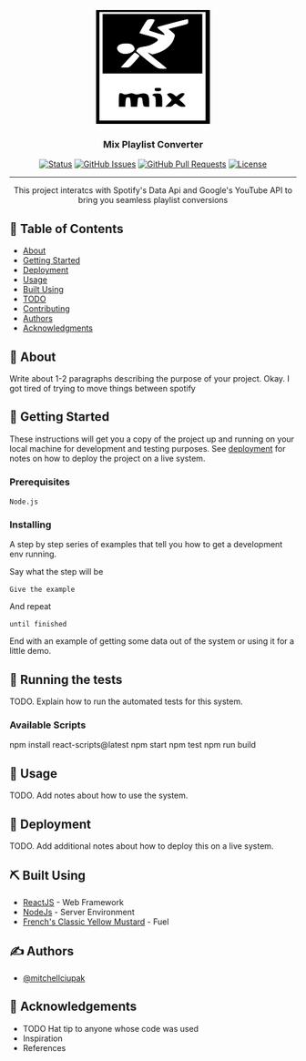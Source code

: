 <p align="center">
  <a href="" rel="noopener">
 <img width=200px height=200px src="/images/favicon.svg" alt="Project logo"></a>
</p>

<h3 align="center">Mix Playlist Converter</h3>

<div align="center">

  [![Status](https://img.shields.io/badge/status-active-success.svg)]() 
  [![GitHub Issues](https://img.shields.io/github/issues/mitchellciupak/Mix.svg)](https://github.com/mitchellciupak/Mix/issues)
  [![GitHub Pull Requests](https://img.shields.io/github/issues-pr/mitchellciupak/Mix.svg)](https://github.com/mitchellciupak/Mix/pulls)
  [![License](https://img.shields.io/badge/license-MIT-blue.svg)](/LICENSE)

</div>

---

<p align="center"> This project interatcs with Spotify's Data Api and Google's YouTube API to bring you seamless playlist conversions
    <br> 
</p>

## 📝 Table of Contents
- [About](#about)
- [Getting Started](#getting_started)
- [Deployment](#deployment)
- [Usage](#usage)
- [Built Using](#built_using)
- [TODO](../TODO.md)
- [Contributing](../CONTRIBUTING.md)
- [Authors](#authors)
- [Acknowledgments](#acknowledgement)

## 🧐 About <a name = "about"></a>
Write about 1-2 paragraphs describing the purpose of your project. Okay. I got tired of trying to move things between spotify

## 🏁 Getting Started <a name = "getting_started"></a>
These instructions will get you a copy of the project up and running on your local machine for development and testing purposes. See [deployment](#deployment) for notes on how to deploy the project on a live system.

### Prerequisites
```
Node.js
```

### Installing
A step by step series of examples that tell you how to get a development env running.

Say what the step will be

```
Give the example
```

And repeat

```
until finished
```

End with an example of getting some data out of the system or using it for a little demo.

## 🔧 Running the tests <a name = "tests"></a>
TODO. Explain how to run the automated tests for this system.
### Available Scripts
npm install react-scripts@latest
npm start
npm test
npm run build

## 🎈 Usage <a name="usage"></a>
TODO. Add notes about how to use the system.

## 🚀 Deployment <a name = "deployment"></a>
TODO. Add additional notes about how to deploy this on a live system.

## ⛏️ Built Using <a name = "built_using"></a>
- [ReactJS](https://Reactjs.org/) - Web Framework
- [NodeJs](https://nodejs.org/en/) - Server Environment
- [French's Classic Yellow Mustard](https://www.amazon.com/Frenchs-Classic-Yellow-Mustard-Ground/dp/B019G3D2EC/ref=zg_bs_16319931_1?_encoding=UTF8&psc=1&refRID=5CGQ4DPFY88J7XHB2FQ4) - Fuel

## ✍️ Authors <a name = "authors"></a>
- [@mitchellciupak](https://github.com/mitchellciupak)

## 🎉 Acknowledgements <a name = "acknowledgement"></a>
- TODO Hat tip to anyone whose code was used
- Inspiration
- References


